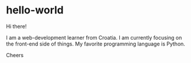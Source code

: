# hello-world

Hi there!

I am a web-development learner from Croatia.
I am currently focusing on the front-end side of things.
My favorite programming language is Python.

Cheers
